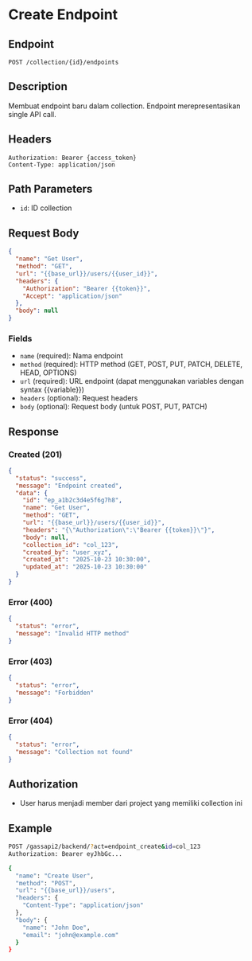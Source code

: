 # Create Endpoint

## Endpoint
`POST /collection/{id}/endpoints`

## Description
Membuat endpoint baru dalam collection. Endpoint merepresentasikan single API call.

## Headers
```
Authorization: Bearer {access_token}
Content-Type: application/json
```

## Path Parameters
- `id`: ID collection

## Request Body
```json
{
  "name": "Get User",
  "method": "GET",
  "url": "{{base_url}}/users/{{user_id}}",
  "headers": {
    "Authorization": "Bearer {{token}}",
    "Accept": "application/json"
  },
  "body": null
}
```

### Fields
- `name` (required): Nama endpoint
- `method` (required): HTTP method (GET, POST, PUT, PATCH, DELETE, HEAD, OPTIONS)
- `url` (required): URL endpoint (dapat menggunakan variables dengan syntax {{variable}})
- `headers` (optional): Request headers
- `body` (optional): Request body (untuk POST, PUT, PATCH)

## Response
### Created (201)
```json
{
  "status": "success",
  "message": "Endpoint created",
  "data": {
    "id": "ep_a1b2c3d4e5f6g7h8",
    "name": "Get User",
    "method": "GET",
    "url": "{{base_url}}/users/{{user_id}}",
    "headers": "{\"Authorization\":\"Bearer {{token}}\"}",
    "body": null,
    "collection_id": "col_123",
    "created_by": "user_xyz",
    "created_at": "2025-10-23 10:30:00",
    "updated_at": "2025-10-23 10:30:00"
  }
}
```

### Error (400)
```json
{
  "status": "error",
  "message": "Invalid HTTP method"
}
```

### Error (403)
```json
{
  "status": "error",
  "message": "Forbidden"
}
```

### Error (404)
```json
{
  "status": "error",
  "message": "Collection not found"
}
```

## Authorization
- User harus menjadi member dari project yang memiliki collection ini

## Example
```bash
POST /gassapi2/backend/?act=endpoint_create&id=col_123
Authorization: Bearer eyJhbGc...

{
  "name": "Create User",
  "method": "POST",
  "url": "{{base_url}}/users",
  "headers": {
    "Content-Type": "application/json"
  },
  "body": {
    "name": "John Doe",
    "email": "john@example.com"
  }
}
```
